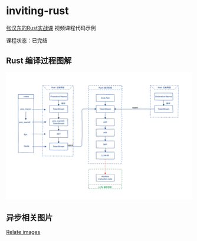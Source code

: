 # inviting-rust

[张汉东的Rust实战课](https://time.geekbang.org/course/intro/348) 视频课程代码示例

课程状态：已完结

## Rust 编译过程图解

![](./imgs/compile-process.png)

## 异步相关图片

[Relate images](./async.md)
